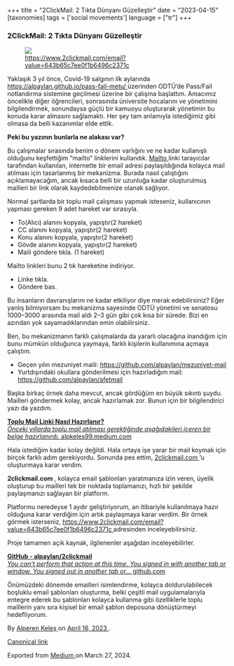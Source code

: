 +++
title = "2ClickMail: 2 Tıkta Dünyanı Güzelleştir"
date = "2023-04-15"
[taxonomies]
tags = ['social movements']
language = ["tr"]
+++

<article class="h-entry">
 <section class="e-content" data-field="body">
  <section class="section section--body section--first section--last" name="43cd">
   <div class="section-content">
    <div class="section-inner sectionLayout--insetColumn">
     <h3 class="graf graf--h3 graf--leading graf--title" id="c9f8" name="c9f8">
      2ClickMail: 2 Tıkta Dünyanı Güzelleştir
     </h3>
     <figure class="graf graf--figure graf-after--h3" id="307f" name="307f">
      <img class="graf-image" data-height="1078" data-image-id="1*lJMAOXh15aCIApd8Sx130w.png" data-is-featured="true" data-width="2484" src="https://cdn-images-1.medium.com/max/800/1*lJMAOXh15aCIApd8Sx130w.png"/>
      <figcaption class="imageCaption">
       <a class="markup--anchor markup--figure-anchor" data-href="https://www.2clickmail.com/email?value=643b65c7ee0f1b6496c2371c" href="https://www.2clickmail.com/email?value=643b65c7ee0f1b6496c2371c" rel="noopener" target="_blank">
        https://www.2clickmail.com/email?value=643b65c7ee0f1b6496c2371c
       </a>
      </figcaption>
     </figure>
     <p class="graf graf--p graf-after--figure" id="1fb7" name="1fb7">
      Yaklaşık 3 yıl önce, Covid-19 salgının ilk aylarında
      <a class="markup--anchor markup--p-anchor" data-href="https://alpaylan.github.io/pass-fail-metu/" href="https://alpaylan.github.io/pass-fail-metu/" rel="noopener" target="_blank">
       https://alpaylan.github.io/pass-fail-metu/
      </a>
      üzerinden ODTÜ’de Pass/Fail notlandırma sistemine geçilmesi üzerine bir çalışma başlattım. Amacımız öncelikle diğer öğrencileri, sonrasında üniversite hocalarını ve yönetimini bilgilendirmek, sonundaysa güçlü bir kamuoyu oluşturarak yönetimin bu konuda karar almasını sağlamaktı. Her şey tam anlamıyla istediğimiz gibi olmasa da belli kazanımlar elde ettik.
     </p>
     <p class="graf graf--p graf-after--p" id="8e9a" name="8e9a">
      <strong class="markup--strong markup--p-strong">
       Peki bu yazının bunlarla ne alakası var?
      </strong>
     </p>
     <p class="graf graf--p graf-after--p" id="e1b4" name="e1b4">
      Bu çalışmalar sırasında benim o dönem varlığını ve ne kadar kullanışlı olduğunu keşfettiğim “mailto” linklerini kullandık.
      <a class="markup--anchor markup--p-anchor" data-href="https://en.wikipedia.org/wiki/Mailto" href="https://en.wikipedia.org/wiki/Mailto" rel="noopener" target="_blank">
       Mailto
      </a>
      linki tarayıcılar tarafından kullanılan, internette bir email adresi paylaşıldığında kolayca mail atılması için tasarlanmış bir mekanizma. Burada nasıl çalıştığını açıklamayacağım, ancak kısaca belli bir uzunluğa kadar oluşturulmuş mailleri bir link olarak kaydedebilmenize olanak sağlıyor.
     </p>
     <p class="graf graf--p graf-after--p" id="72fa" name="72fa">
      Normal şartlarda bir toplu mail çalışması yapmak isteseniz, kullanıcının yapması gereken 9 adet hareket var sırasıyla.
     </p>
     <ul class="postList">
      <li class="graf graf--li graf-after--p" id="7088" name="7088">
       To(Alıcı) alanını kopyala, yapıştır(2 hareket)
      </li>
      <li class="graf graf--li graf-after--li" id="95d6" name="95d6">
       CC alanını kopyala, yapıştır(2 hareket)
      </li>
      <li class="graf graf--li graf-after--li" id="e3e8" name="e3e8">
       Konu alanını kopyala, yapıştır(2 hareket)
      </li>
      <li class="graf graf--li graf-after--li" id="7b3f" name="7b3f">
       Gövde alanını kopyala, yapıştır(2 hareket)
      </li>
      <li class="graf graf--li graf-after--li" id="aebb" name="aebb">
       Maili göndere tıkla. (1 hareket)
      </li>
     </ul>
     <p class="graf graf--p graf-after--li" id="5111" name="5111">
      Mailto linkleri bunu 2 tık hareketine indiriyor.
     </p>
     <ul class="postList">
      <li class="graf graf--li graf-after--p" id="c5a7" name="c5a7">
       Linke tıkla.
      </li>
      <li class="graf graf--li graf-after--li" id="feb7" name="feb7">
       Göndere bas.
      </li>
     </ul>
     <p class="graf graf--p graf-after--li" id="26a5" name="26a5">
      Bu insanların davranışlarını ne kadar etkiliyor diye merak edebilirsiniz? Eğer yanlış bilmiyorsam bu mekanizma sayesinde ODTÜ yönetimi ve senatosu 1000–3000 arasında mail aldı 2–3 gün gibi çok kısa bir sürede. Bizi en azından yok sayamadıklarından emin olabilirsiniz.
     </p>
     <p class="graf graf--p graf-after--p" id="cad7" name="cad7">
      Ben, bu mekanizmanın farklı çalışmalarda da yararlı olacağına inandığım için bunu mümkün olduğunca yaymaya, farklı kişilerin kullanımına açmaya çalıştım.
     </p>
     <ul class="postList">
      <li class="graf graf--li graf-after--p" id="ac36" name="ac36">
       Geçen yılın mezuniyet maili:
       <a class="markup--anchor markup--li-anchor" data-href="https://github.com/alpaylan/mezuniyet-mail" href="https://github.com/alpaylan/mezuniyet-mail" rel="noopener" target="_blank">
        https://github.com/alpaylan/mezuniyet-mail
       </a>
      </li>
      <li class="graf graf--li graf-after--li" id="9f69" name="9f69">
       Yurtdışındaki okullara gönderilmesi için hazırladığım mail:
       <a class="markup--anchor markup--li-anchor" data-href="https://github.com/alpaylan/afetmail" href="https://github.com/alpaylan/afetmail" rel="noopener" target="_blank">
        https://github.com/alpaylan/afetmail
       </a>
      </li>
     </ul>
     <p class="graf graf--p graf-after--li" id="76dc" name="76dc">
      Başka birkaç örnek daha mevcut, ancak gördüğüm en büyük sıkıntı şuydu. Mailleri göndermek kolay, ancak hazırlamak zor. Bunun için bir bilgilendirici yazı da yazdım.
     </p>
     <div class="graf graf--mixtapeEmbed graf-after--p" id="3da0" name="3da0">
      <a class="markup--anchor markup--mixtapeEmbed-anchor" data-href="https://alpkeles99.medium.com/toplu-mail-linki-nas%C4%B1l-haz%C4%B1rlan%C4%B1r-5043b769ef9e" href="https://alpkeles99.medium.com/toplu-mail-linki-nas%C4%B1l-haz%C4%B1rlan%C4%B1r-5043b769ef9e" title="https://alpkeles99.medium.com/toplu-mail-linki-nas%C4%B1l-haz%C4%B1rlan%C4%B1r-5043b769ef9e">
       <strong class="markup--strong markup--mixtapeEmbed-strong">
        Toplu Mail Linki Nasıl Hazırlanır?
       </strong>
       <br/>
       <em class="markup--em markup--mixtapeEmbed-em">
        Önceki yıllarda toplu mail atılması gerektiğinde aşağıdakileri içeren bir belge hazırlanırdı.
       </em>
       alpkeles99.medium.com
      </a>
      <a class="js-mixtapeImage mixtapeImage u-ignoreBlock" data-media-id="12a5cc9290b6a0423e76dcac44775ebb" data-thumbnail-img-id="1*pRpPNchptfRLuZ-TEModSg.png" href="https://alpkeles99.medium.com/toplu-mail-linki-nas%C4%B1l-haz%C4%B1rlan%C4%B1r-5043b769ef9e" style="background-image: url(https://cdn-images-1.medium.com/fit/c/160/160/1*pRpPNchptfRLuZ-TEModSg.png);">
      </a>
     </div>
     <p class="graf graf--p graf-after--mixtapeEmbed" id="fd34" name="fd34">
      Hala istediğim kadar kolay değildi. Hala ortaya işe yarar bir mail koymak için birçok farklı adım gerekiyordu. Sonunda pes ettim,
      <a class="markup--anchor markup--p-anchor" data-href="http://2clickmail.com" href="http://2clickmail.com" rel="noopener" target="_blank">
       2clickmail.com
      </a>
      ’u oluşturmaya karar verdim.
     </p>
     <p class="graf graf--p graf-after--p" id="0fe8" name="0fe8">
      <strong class="markup--strong markup--p-strong">
       2clickmail.com
      </strong>
      , kolayca email şablonları yaratmanıza izin veren, üyelik oluşturup bu mailleri tek bir noktada toplamanızı, hızlı bir şekilde paylaşmanızı sağlayan bir platform.
     </p>
     <p class="graf graf--p graf-after--p" id="d1fe" name="d1fe">
      Platformu neredeyse 1 aydır geliştiriyorum, an itibariyle kullanılmaya hazır olduğuna karar verdiğim için artık paylaşmaya karar verdim. Bir örnek görmek isterseniz,
      <a class="markup--anchor markup--p-anchor" data-href="https://www.2clickmail.com/email?value=643b65c7ee0f1b6496c2371c" href="https://www.2clickmail.com/email?value=643b65c7ee0f1b6496c2371c" rel="noopener" target="_blank">
       https://www.2clickmail.com/email?value=643b65c7ee0f1b6496c2371c
      </a>
      adresinden inceleyebilirsiniz.
     </p>
     <p class="graf graf--p graf-after--p" id="6bec" name="6bec">
      Proje tamamen açık kaynak, ilgilenenler aşağıdan inceleyebilirler.
     </p>
     <div class="graf graf--mixtapeEmbed graf-after--p" id="32af" name="32af">
      <a class="markup--anchor markup--mixtapeEmbed-anchor" data-href="https://github.com/alpaylan/2clickmail" href="https://github.com/alpaylan/2clickmail" title="https://github.com/alpaylan/2clickmail">
       <strong class="markup--strong markup--mixtapeEmbed-strong">
        GitHub - alpaylan/2clickmail
       </strong>
       <br/>
       <em class="markup--em markup--mixtapeEmbed-em">
        You can't perform that action at this time. You signed in with another tab or window. You signed out in another tab or…
       </em>
       github.com
      </a>
      <a class="js-mixtapeImage mixtapeImage u-ignoreBlock" data-media-id="faa396a0489f895a6578f19f3b8e8174" data-thumbnail-img-id="0*NVQSQPoqksJ2UZBf" href="https://github.com/alpaylan/2clickmail" style="background-image: url(https://cdn-images-1.medium.com/fit/c/160/160/0*NVQSQPoqksJ2UZBf);">
      </a>
     </div>
     <p class="graf graf--p graf-after--mixtapeEmbed graf--trailing" id="44bb" name="44bb">
      Önümüzdeki dönemde emailleri isimlendirme, kolayca doldurulabilecek boşluklu email şablonları oluşturma, belki çeşitli mail uygulamalarıyla entegre ederek bu şablonları kolayca kullanma gibi özelliklerle toplu maillerin yanı sıra kişisel bir email şablon deposuna dönüştürmeyi hedefliyorum.
     </p>
    </div>
   </div>
  </section>
 </section>
 <footer>
  <p>
   By
   <a class="p-author h-card" href="https://medium.com/@alpkeles99">
    Alperen Keleş
   </a>
   on
   <a href="https://medium.com/p/f40844bdd00e">
    <time class="dt-published" datetime="2023-04-16T03:28:22.603Z">
     April 16, 2023
    </time>
   </a>
   .
  </p>
  <p>
   <a class="p-canonical" href="https://medium.com/@alpkeles99/2clickmail-2-t%C4%B1kta-d%C3%BCnyan%C4%B1-g%C3%BCzelle%C5%9Ftir-f40844bdd00e">
    Canonical link
   </a>
  </p>
  <p>
   Exported from
   <a href="https://medium.com">
    Medium
   </a>
   on March 27, 2024.
  </p>
 </footer>
</article>
